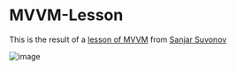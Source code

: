 # MVVM-Lesson

This is the result of a <a href="https://www.youtube.com/watch?v=BOM8miAiCzs&t=3821s">lesson of MVVM</a> from <a href="https://www.youtube.com/@SanjarSuvonov">Sanjar Suvonov</a>


![image](https://github.com/dckrOff/MVVM-Lesson/assets/92970686/bce11da1-4f3c-4168-a7de-e8f5edc503e5)
